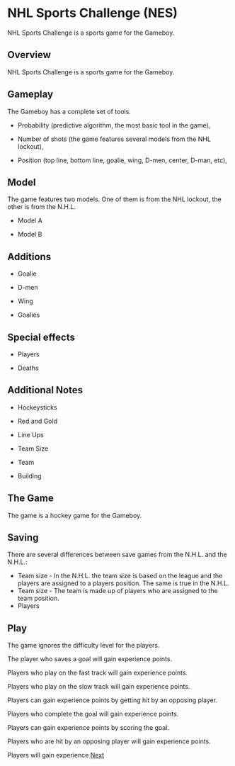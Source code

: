 # NHL Sports Challenge (NES)

NHL Sports Challenge is a sports game for the Gameboy.

## Overview

NHL Sports Challenge is a sports game for the Gameboy.

## Gameplay

The Gameboy has a complete set of tools.

*   Probability (predictive algorithm, the most basic tool in the game),

*   Number of shots (the game features several models from the NHL lockout),

*   Position (top line, bottom line, goalie, wing, D-men, center, D-man, etc),

## Model

The game features two models. One of them is from the NHL lockout, the other is from the N.H.L.

*   Model A

*   Model B

## Additions

*   Goalie

*   D-men
*   Wing
*   Goalies

## Special effects

*   Players

*   Deaths

## Additional Notes

*   Hockeysticks

*   Red and Gold
*   Line Ups
*   Team Size
*   Team
*   Building

## The Game

The game is a hockey game for the Gameboy.

## Saving

There are several differences between save games from the N.H.L. and the N.H.L.:

*   Team size - In the N.H.L. the team size is based on the league and the players are assigned to a players position. The same is true in the N.H.L.
*   Team size - The team is made up of players who are assigned to the team position.
*   Players

## Play

The game ignores the difficulty level for the players.

The player who saves a goal will gain experience points.

Players who play on the fast track will gain experience points.

Players who play on the slow track will gain experience points.

Players can gain experience points by getting hit by an opposing player.

Players who complete the goal will gain experience points.

Players can gain experience points by scoring the goal.

Players who are hit by an opposing player will gain experience points.

Players will gain experience
[Next](298.md)
